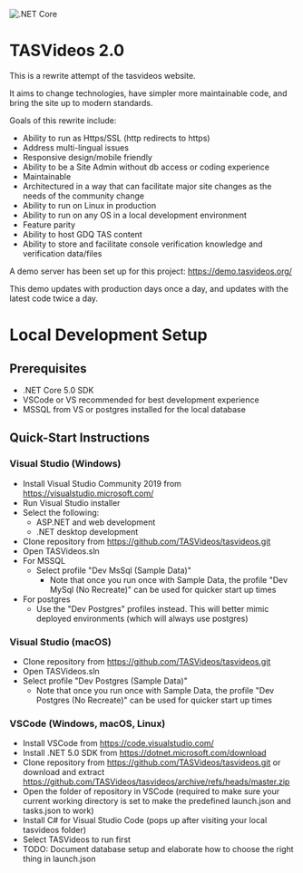 ![.NET Core](https://github.com/TASVideos/tasvideos/workflows/.NET%20Core/badge.svg)

# TASVideos 2.0
This is a rewrite attempt of the tasvideos website.

It aims to change technologies, have simpler more maintainable code, and bring the site up to modern standards.

Goals of this rewrite include:
- Ability to run as Https/SSL (http redirects to https)
- Address multi-lingual issues
- Responsive design/mobile friendly
- Ability to be a Site Admin without db access or coding experience
- Maintainable
- Architectured in a way that can facilitate major site changes as the needs of the community change
- Ability to run on Linux in production
- Ability to run on any OS in a local development environment
- Feature parity
- Ability to host GDQ TAS content
- Ability to store and facilitate console verification knowledge and verification data/files

A demo server has been set up for this project:
https://demo.tasvideos.org/

This demo updates with production days once a day, and updates with the latest code twice a day.

# Local Development Setup

## Prerequisites
- .NET Core 5.0 SDK
- VSCode or VS recommended for best development experience
- MSSQL from VS or postgres installed for the local database

## Quick-Start Instructions

### Visual Studio (Windows)
- Install Visual Studio Community 2019 from https://visualstudio.microsoft.com/
- Run Visual Studio installer
- Select the following:
	- ASP.NET and web development
	- .NET desktop development
- Clone repository from https://github.com/TASVideos/tasvideos.git
- Open TASVideos.sln
- For MSSQL
	- Select profile "Dev MsSql (Sample Data)"
		- Note that once you run once with Sample Data, the profile "Dev MySql (No Recreate)" can be used for quicker start up times
- For postgres
	- Use the "Dev Postgres" profiles instead.  This will better mimic deployed environments (which will always use postgres)

### Visual Studio (macOS)
- Clone repository from https://github.com/TASVideos/tasvideos.git
- Open TASVideos.sln
- Select profile "Dev Postgres (Sample Data)"
	- Note that once you run once with Sample Data, the profile "Dev Postgres (No Recreate)" can be used for quicker start up times

### VSCode (Windows, macOS, Linux)
- Install VSCode from https://code.visualstudio.com/
- Install .NET 5.0 SDK from https://dotnet.microsoft.com/download
- Clone repository from https://github.com/TASVideos/tasvideos.git or download and extract https://github.com/TASVideos/tasvideos/archive/refs/heads/master.zip
- Open the folder of repository in VSCode (required to make sure your current working directory is set to make the predefined launch.json and tasks.json to work)
- Install C# for Visual Studio Code (pops up after visiting your local tasvideos folder)
- Select TASVideos to run first
- TODO: Document database setup and elaborate how to choose the right thing in launch.json
